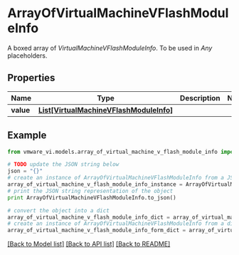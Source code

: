 # ArrayOfVirtualMachineVFlashModuleInfo

A boxed array of *VirtualMachineVFlashModuleInfo*. To be used in *Any* placeholders. 

## Properties
Name | Type | Description | Notes
------------ | ------------- | ------------- | -------------
**value** | [**List[VirtualMachineVFlashModuleInfo]**](VirtualMachineVFlashModuleInfo.md) |  | 

## Example

```python
from vmware_vi.models.array_of_virtual_machine_v_flash_module_info import ArrayOfVirtualMachineVFlashModuleInfo

# TODO update the JSON string below
json = "{}"
# create an instance of ArrayOfVirtualMachineVFlashModuleInfo from a JSON string
array_of_virtual_machine_v_flash_module_info_instance = ArrayOfVirtualMachineVFlashModuleInfo.from_json(json)
# print the JSON string representation of the object
print ArrayOfVirtualMachineVFlashModuleInfo.to_json()

# convert the object into a dict
array_of_virtual_machine_v_flash_module_info_dict = array_of_virtual_machine_v_flash_module_info_instance.to_dict()
# create an instance of ArrayOfVirtualMachineVFlashModuleInfo from a dict
array_of_virtual_machine_v_flash_module_info_form_dict = array_of_virtual_machine_v_flash_module_info.from_dict(array_of_virtual_machine_v_flash_module_info_dict)
```
[[Back to Model list]](../README.md#documentation-for-models) [[Back to API list]](../README.md#documentation-for-api-endpoints) [[Back to README]](../README.md)


